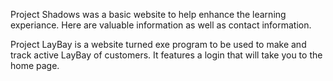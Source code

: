 Project Shadows was a basic website to help enhance the learning experiance.
Here are valuable information as well as contact information.

Project LayBay is a website turned exe program to be used to make and track
active LayBay of customers. It features a login that will take you to the home page.
